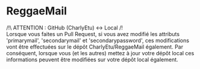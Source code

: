 ReggaeMail
==========

/!\ ATTENTION : GitHub (CharlyEtu) <-> Local /!\
  Lorsque vous faites un Pull Request, si vous avez modifié les attributs 'primarymail', 'secondarymail' et
'secondarypassword', ces modifications vont être effectuées sur le dépôt CharlyEtu/ReggaeMail également.
Par conséquent, lorsque vous (et les autres) mettez à jour votre dépôt local ces informations peuvent être
modifiées sur votre dépôt local également.
